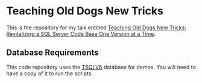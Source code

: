 # Teaching Old Dogs New Tricks

This is the repository for my talk entitled [Teaching Old Dogs New Tricks:  Revitalizing a SQL Server Code Base One Version at a Time](https://csmore.info/on/olddogs).

## Database Requirements

This code repository uses the [TSQLV6](https://itziktsql.com/r-downloads) database for demos.  You will need to have a copy of it to run the scripts.
